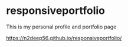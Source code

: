 # responsiveportfolio
This is my personal profile and portfolio page


https://n2deep56.github.io/responsiveportfolio/
